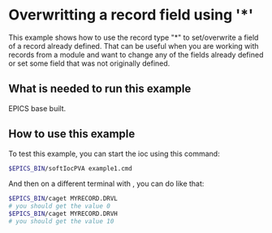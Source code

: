 # Overwritting a record field using '*'

This example shows how to use the record type "*" to set/overwrite a field
of a record already defined. That can be useful when you are working with 
records from a module and want to change any of the fields already defined
or set some field that was not originally defined.


## What is needed to run this example

EPICS base built.


## How to use this example

To test this example, you can start the ioc using this command:

``` bash
$EPICS_BIN/softIocPVA example1.cmd
```

And then on a different terminal with , you can do like that:

``` bash
$EPICS_BIN/caget MYRECORD.DRVL
# you should get the value 0
$EPICS_BIN/caget MYRECORD.DRVH
# you should get the value 10
```
